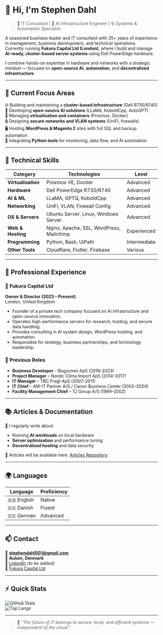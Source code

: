 <!--
  Stephen Dahl - Professional GitHub Profile
  Author: Stephen Dahl | Fukura Capital Ltd
-->

# 👋 Hi, I'm **Stephen Dahl**

> 💼 IT Consultant | 🧠 AI Infrastructure Engineer | ⚙️ Systems & Automation Specialist  

A seasoned business leader and IT consultant with 25+ years of experience in management, business development, and technical operations.  
Currently running **Fukura Capital Ltd (London)**, where I build and manage **AI-ready, cluster-based server systems** using Dell PowerEdge hardware.  

I combine hands-on expertise in hardware and networks with a strategic mindset — focused on **open-source AI**, **automation**, and **decentralised infrastructure**.

---

## 🚀 **Current Focus Areas**

🌐 Building and maintaining a **cluster-based infrastructure** (Dell R730/R740)  
🧩 Developing **open-source AI solutions** (LLaMA, KoboldCpp, AutoGPT)  
🐋 Managing **virtualisation and containers** (Proxmox, Docker)  
🔒 Designing **secure networks and VLAN systems** (UniFi, firewalls)  
🖥️ Hosting **WordPress & Magento 2** sites with full SSL and backup automation  
🧠 Integrating **Python tools** for monitoring, data flow, and AI automation  

---

## 🧰 **Technical Skills**

| Category | Technologies | Level |
|-----------|---------------|--------|
| **Virtualisation** | Proxmox VE, Docker | Advanced |
| **Hardware** | Dell PowerEdge R730/R740 | Advanced |
| **AI & ML** | LLaMA, GPTQ, KoboldCpp | Advanced |
| **Networking** | UniFi, VLAN, Firewall Config | Advanced |
| **OS & Servers** | Ubuntu Server, Linux, Windows Server | Advanced |
| **Web & Hosting** | Nginx, Apache, SSL, WordPress, Mailchimp | Experienced |
| **Programming** | Python, Bash, UiPath | Intermediate |
| **Other Tools** | Cloudflare, Flutter, Firebase | Various |

---

## 💼 **Professional Experience**

### 🏢 **Fukura Capital Ltd**  
**Owner & Director (2023 – Present)**  
London, United Kingdom  
- Founder of a private tech company focused on AI infrastructure and open-source innovation.  
- Operates high-performance servers for research, hosting, and secure data handling.  
- Provides consulting in AI system design, WordPress hosting, and automation.  
- Responsible for strategy, business partnerships, and technology leadership.  

### 🔧 **Previous Roles**
- **Business Developer** – Bogzonen ApS (2018–2023)  
- **Project Manager** – Nordic Clima Import ApS (2014–2017)  
- **IT Manager** – TBC Fragt ApS (2007–2011)  
- **IT Chief** – AM-IT Partner A/S / Canon Business Center (2002–2004)  
- **Facility Management Chief** – TJ Group A/S (1999–2002)  

---

## 📚 **Articles & Documentation**

🧾 I regularly write about:
- Running **AI workloads** on local hardware  
- **Server optimisation** and performance tuning  
- **Decentralised hosting** and data security  

📘 Articles will be available here: [Articles Repository](#)

---

## 🌍 **Languages**
| Language | Proficiency |
|-----------|--------------|
| 🇬🇧 English | Native |
| 🇩🇰 Danish | Fluent |
| 🇩🇪 German | Advanced |

---

## 📫 **Contact**

📧 **stephendahl001@gmail.com**  
📍 **Aulum, Denmark**  
🔗 [LinkedIn](#) *(to be added)*  
🏢 [Fukura Capital Ltd](https://github.com/fukuracapital)

---

## ⚡ **Quick Stats**

![GitHub Stats](https://github-readme-stats.vercel.app/api?username=hrstephendahl&show_icons=true&theme=default)  
![Top Langs](https://github-readme-stats.vercel.app/api/top-langs/?username=hrstephendahl&layout=compact&theme=default)

---

> 🧭 *“The future of IT belongs to secure, local, and efficient systems — independent of the cloud.”*

